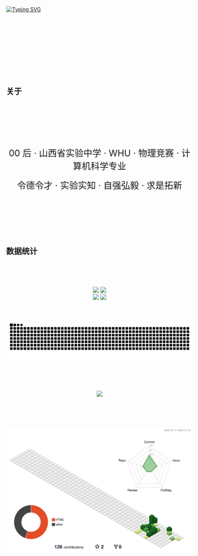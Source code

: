 <br><br><br>
<br><br><br>
<br><br><br>

<a href="https://git.io/typing-svg"><img src="https://readme-typing-svg.herokuapp.com?font=Cinzel&size=40&letterSpacing=center&duration=2000&pause=1000&center=true&vCenter=true&width=1000&lines=Hi+There.;This+is+Chen+Guangxi.;Hoping+to+explore+the+worlds+unknown.;Nice+to+meet+you." alt="Typing SVG" /></a>


<br><br><br>
<br><br><br>
<br><br><br>
## 关于
<br><br><br>
<br><br><br>
<div align='center' ><font size=5>00 后 · 山西省实验中学 · WHU · 物理竞赛 · 计算机科学专业</font></div>
<br>
<div align='center' ><font size=5>令德令才 · 实验实知 · 自强弘毅 · 求是拓新</font></div>

<br><br><br>
<br><br><br>

## 数据统计

<br><br><br>
<!--   stats + languages -->
 
<div align="center">
<span>  </span>
<img height="150px" src="https://github-readme-stats.vercel.app/api?username=Enchograph&rank_icon=github&include_all_commits=true" /><span>  </span><img height="150px" src="https://github-readme-streak-stats.herokuapp.com/?user=Enchograph" />
<span>  </span>
</div>

<div align="center">
<span>  </span>
 </span><img height="255px" src="https://github-readme-stats.vercel.app/api/top-langs/?username=Enchograph&layout=donut" /><span> 
 </span><img height="255px" src="https://github-readme-stats.vercel.app/api/top-langs/?username=Enchograph" /><span> 
<span>  </span>
</div>
<br><br><br>
<div align="center">
<!--   green snake -->
    <img src="https://raw.githubusercontent.com/Enchograph/Enchograph/output/github-contribution-grid-snake.svg" />
</div>

<br><br><br>
<div align="center">
    <img src="https://github-readme-activity-graph.vercel.app/graph?username=Enchograph&bg_color=fffffF&color=0a0a10&line=36BCF7&point=607090" />
</div>


<br><br><br>

<!--   profile-green-animate -->
![](./profile-3d-contrib/profile-green-animate.svg)


<br><br><br>

